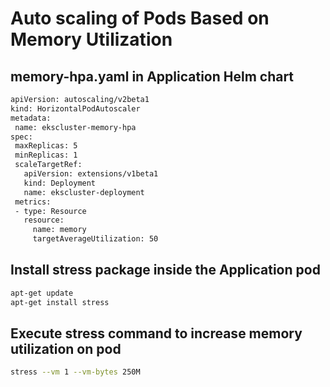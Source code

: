 # Auto scaling of Pods Based on Memory Utilization


 ## memory-hpa.yaml in Application Helm chart
 ```sh
 apiVersion: autoscaling/v2beta1
kind: HorizontalPodAutoscaler
metadata:
  name: ekscluster-memory-hpa
spec:
  maxReplicas: 5
  minReplicas: 1
  scaleTargetRef:
    apiVersion: extensions/v1beta1
    kind: Deployment
    name: ekscluster-deployment
  metrics:
  - type: Resource
    resource:
      name: memory
      targetAverageUtilization: 50
 ```
 
 ## Install stress package inside the Application pod
 ```sh
 apt-get update
 apt-get install stress
 ```
## Execute stress command to increase memory utilization on pod
```sh
stress --vm 1 --vm-bytes 250M  
```
